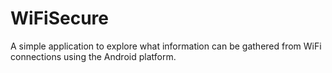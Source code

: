 # WiFiSecure

A simple application to explore what information can be gathered from WiFi connections using the Android platform.
